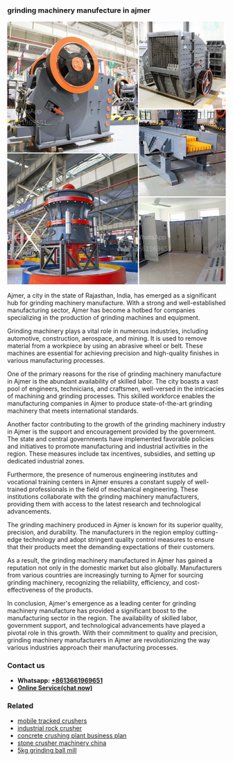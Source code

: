 <h3>grinding machinery manufecture in ajmer</h3><img src='1708589571.jpg' alt=''><p>Ajmer, a city in the state of Rajasthan, India, has emerged as a significant hub for grinding machinery manufacture. With a strong and well-established manufacturing sector, Ajmer has become a hotbed for companies specializing in the production of grinding machines and equipment.</p><p>Grinding machinery plays a vital role in numerous industries, including automotive, construction, aerospace, and mining. It is used to remove material from a workpiece by using an abrasive wheel or belt. These machines are essential for achieving precision and high-quality finishes in various manufacturing processes.</p><p>One of the primary reasons for the rise of grinding machinery manufacture in Ajmer is the abundant availability of skilled labor. The city boasts a vast pool of engineers, technicians, and craftsmen, well-versed in the intricacies of machining and grinding processes. This skilled workforce enables the manufacturing companies in Ajmer to produce state-of-the-art grinding machinery that meets international standards.</p><p>Another factor contributing to the growth of the grinding machinery industry in Ajmer is the support and encouragement provided by the government. The state and central governments have implemented favorable policies and initiatives to promote manufacturing and industrial activities in the region. These measures include tax incentives, subsidies, and setting up dedicated industrial zones.</p><p>Furthermore, the presence of numerous engineering institutes and vocational training centers in Ajmer ensures a constant supply of well-trained professionals in the field of mechanical engineering. These institutions collaborate with the grinding machinery manufacturers, providing them with access to the latest research and technological advancements.</p><p>The grinding machinery produced in Ajmer is known for its superior quality, precision, and durability. The manufacturers in the region employ cutting-edge technology and adopt stringent quality control measures to ensure that their products meet the demanding expectations of their customers.</p><p>As a result, the grinding machinery manufactured in Ajmer has gained a reputation not only in the domestic market but also globally. Manufacturers from various countries are increasingly turning to Ajmer for sourcing grinding machinery, recognizing the reliability, efficiency, and cost-effectiveness of the products.</p><p>In conclusion, Ajmer's emergence as a leading center for grinding machinery manufacture has provided a significant boost to the manufacturing sector in the region. The availability of skilled labor, government support, and technological advancements have played a pivotal role in this growth. With their commitment to quality and precision, grinding machinery manufacturers in Ajmer are revolutionizing the way various industries approach their manufacturing processes.</p><h3>Contact us</h3><ul><li><strong>Whatsapp:&nbsp;<a href="https://wa.me/8613661969651">+8613661969651</a></strong></li><li><a href="https://swt.shibang-china.com/?git&amp;zhl&amp;grinding machinery manufecture in ajmer"><strong>Online Service(chat now)</strong></a></li></ul><h3>Related</h3><ul><li><a href='mobile tracked crushers.md'>mobile tracked crushers</a></li><li><a href='industrial rock crusher.md'>industrial rock crusher</a></li><li><a href='concrete crushing plant business plan.md'>concrete crushing plant business plan</a></li><li><a href='stone crusher machinery china.md'>stone crusher machinery china</a></li><li><a href='5kg grinding ball mill.md'>5kg grinding ball mill</a></li></ul>